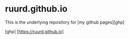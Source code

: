 # ruurd.github.io
This is the underlying repository for [my github pages][ghp]

[ghp] [https://ruurd.github.io]

